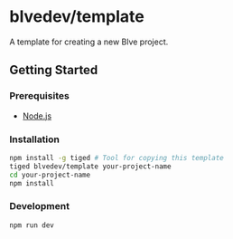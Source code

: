 # blvedev/template

A template for creating a new Blve project.

## Getting Started

### Prerequisites

- [Node.js](https://nodejs.org/en/)

### Installation

```bash
npm install -g tiged # Tool for copying this template
tiged blvedev/template your-project-name
cd your-project-name
npm install
```

### Development

```bash
npm run dev
```